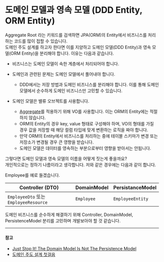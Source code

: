 # 도메인 모델과 영속 모델 (DDD Entity, ORM Entity)

Aggregate Root 라는 키워드를 검색하면 JPA(ORM)의 Entity에서 비즈니스를 처리하는 코드를 많이 접할 수 있습니다.   
도메인 주도 설계를 하고자 한다면 이를 지양하고 도메인 모델(DDD Entity)과 영속 모델(ORM Entity)을 분리해야 합니다. 이유는 다음과 같습니다.

* 비즈니스는 도메인 모델이 속한 계층에서 처리되어야 합니다.


* 도메인과 관련된 문제는 도메인 모델에서 풀어내야 합니다.
    * DDD에서는 저장 방법과 도메인 비즈니스를 분리해야 합니다. 이를 통해 도메인 모델에서 순수하게 도메인 비즈니스만 고민할 수 있습니다.


* 도메인 모델은 밸류 오브젝트를 사용합니다.
    * [Aggregate](https://martinfowler.com/bliki/DDD_Aggregate.html)를 적용하기 위해 VO를 사용합니다. 이는 ORM의 Entity에는 적절하지 않습니다.   
    * ORM의 Entity의 경우 key, value 형태로 구성해야 하며, VO의 형태를 가질 경우 값을 저장할 때 해당 컬럼 타입에 맞게 변환하는 로직을 짜야 합니다.
    * 만약 ORM의 Entity에서 비즈니스를 처리하는 중에 테이블 스키마가 변경 또는 저장소가 변경될 경우 큰 영향을 받습니다.
    * 도메인 모델은 데이터를 영속하는 부분으로부터 영향을 받아서는 안됩니다.  
   
그렇다면 도메인 모델과 영속 모델의 이름을 어떻게 짓는게 좋을까요?   
개인적으로는 정하기 나름이라고 생각합니다. 저와 같은 경우에는 다음과 같이 합니다. 

Employee를 예로 들겠습니다.   

| Controller (DTO)                    | DomainModel | PersistanceModel |
|-------------------------------------|-------------|------------------|
| `EmployeeDto` 또는 `EmployeeResource` | `Employee`   | `EmployeeEntity`  |

도메인 비즈니스를 순수하게 해결하기 위해 Controller, DomainModel, PersistenceModel 분리를 고민하며 개발보아야 할 것 같습니다.

---
#### 참고
* [Just Stop It! The Domain Model Is Not The Persistence Model](https://blog.sapiensworks.com/post/2012/04/07/Just-Stop-It!-The-Domain-Model-Is-Not-The-Persistence-Model.aspx)   
* [도메인 주도 설계 첫걸음](https://books.google.co.kr/books?id=rEMtzwEACAAJ&dq=%EB%8F%84%EB%A9%94%EC%9D%B8+%EC%A3%BC%EB%8F%84+%EC%84%A4%EA%B3%84+%EC%B2%AB%EA%B1%B8%EC%9D%8C&hl=ko&sa=X&redir_esc=y)
